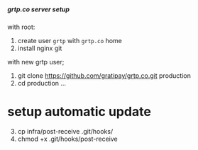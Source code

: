 ##### grtp.co server setup

with root:

1. create user `grtp` with `grtp.co` home
2. install nginx git

with new grtp user;

1. git clone https://github.com/gratipay/grtp.co.git production
2. cd production
...

# setup automatic update
3. cp infra/post-receive .git/hooks/
4. chmod +x .git/hooks/post-receive
